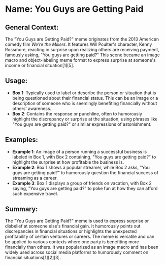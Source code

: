 # Name: You Guys are Getting Paid
## General Context:
The "You Guys are Getting Paid?" meme originates from the 2013 American comedy film *We're the Millers*. It features Will Poulter's character, Kenny Rossmore, reacting in surprise upon realizing others are receiving payment, famously asking, "You guys are getting paid?" This scene became an image macro and object-labeling meme format to express surprise at someone's income or financial situation[1][5].

## Usage:
* **Box 1**: Typically used to label or describe the person or situation that is being questioned about their financial status. This can be an image or a description of someone who is seemingly benefiting financially without others' awareness.
* **Box 2**: Contains the response or punchline, often to humorously highlight the discrepancy or surprise at the situation, using phrases like "You guys are getting paid?" or similar expressions of astonishment.

## Examples:
* **Example 1**: An image of a person running a successful business is labeled in Box 1, with Box 2 containing, "You guys are getting paid?" to highlight the surprise at how profitable the business is.
* **Example 2**: Box 1 shows a popular streamer, while Box 2 asks, "You guys are getting paid?" to humorously question the financial success of streaming as a career.
* **Example 3**: Box 1 displays a group of friends on vacation, with Box 2 saying, "You guys are getting paid?" to poke fun at how they can afford such expensive travel.

## Summary:
The "You Guys are Getting Paid?" meme is used to express surprise or disbelief at someone else's financial gain. It humorously points out discrepancies in financial situations or highlights the unexpected profitability of certain ventures or careers. The meme is versatile and can be applied to various contexts where one party is benefiting more financially than others. It was popularized as an image macro and has been widely used across social media platforms to humorously comment on financial situations[1][2][3].